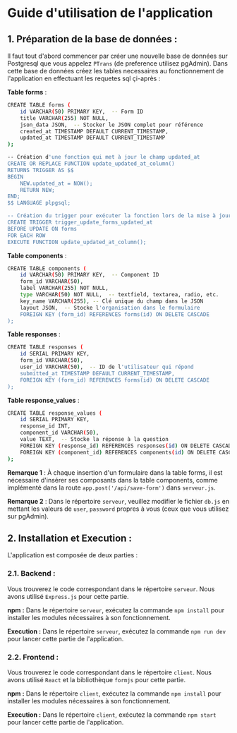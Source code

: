 # Guide d'utilisation de l'application

## 1. Préparation de la base de données : 
Il faut tout d'abord commencer par créer une nouvelle base de données sur Postgresql que vous appelez `PTrans` (de preference utilisez pgAdmin). Dans cette base de données créez les tables necessaires au fonctionnement de l'application en effectuant les requetes sql çi-après :

__Table forms__ :
```bash
CREATE TABLE forms (
    id VARCHAR(50) PRIMARY KEY,  -- Form ID
    title VARCHAR(255) NOT NULL,
    json_data JSON,  -- Stocker le JSON complet pour référence
    created_at TIMESTAMP DEFAULT CURRENT_TIMESTAMP,
    updated_at TIMESTAMP DEFAULT CURRENT_TIMESTAMP
);

-- Création d'une fonction qui met à jour le champ updated_at
CREATE OR REPLACE FUNCTION update_updated_at_column()
RETURNS TRIGGER AS $$
BEGIN
    NEW.updated_at = NOW();
    RETURN NEW;
END;
$$ LANGUAGE plpgsql;

-- Création du trigger pour exécuter la fonction lors de la mise à jour
CREATE TRIGGER trigger_update_forms_updated_at
BEFORE UPDATE ON forms
FOR EACH ROW
EXECUTE FUNCTION update_updated_at_column();
```
__Table components__ :

```bash
CREATE TABLE components (
    id VARCHAR(50) PRIMARY KEY,  -- Component ID
    form_id VARCHAR(50),
    label VARCHAR(255) NOT NULL,
    type VARCHAR(50) NOT NULL,  -- textfield, textarea, radio, etc.
    key_name VARCHAR(255), -- Clé unique du champ dans le JSON
    layout JSON,  -- Stocke l'organisation dans le formulaire
    FOREIGN KEY (form_id) REFERENCES forms(id) ON DELETE CASCADE
);
```
__Table responses__ :

```bash
CREATE TABLE responses (
    id SERIAL PRIMARY KEY,
    form_id VARCHAR(50),
    user_id VARCHAR(50),  -- ID de l'utilisateur qui répond
    submitted_at TIMESTAMP DEFAULT CURRENT_TIMESTAMP,
    FOREIGN KEY (form_id) REFERENCES forms(id) ON DELETE CASCADE
);
```
__Table response_values__ :

```bash
CREATE TABLE response_values (
    id SERIAL PRIMARY KEY,
    response_id INT,
    component_id VARCHAR(50),
    value TEXT,  -- Stocke la réponse à la question
    FOREIGN KEY (response_id) REFERENCES responses(id) ON DELETE CASCADE,
    FOREIGN KEY (component_id) REFERENCES components(id) ON DELETE CASCADE
);
```
__Remarque 1__ : À chaque insertion d'un formulaire dans la table forms, il est nécessaire d'insérer ses composants dans la table components, comme implémenté dans la route `app.post('/api/save-form')` dans `serveur.js`.

__Remarque 2__ : Dans le répertoire `serveur`, veuillez modifier le fichier `db.js` en mettant les valeurs de `user`, `password` propres à vous (ceux que vous utilisez sur pgAdmin).


## 2. Installation et Execution :
L'application est composée de deux parties :

### 2.1. Backend : 
Vous trouverez le code correspondant dans le répertoire `serveur`. Nous avons utilisé `Express.js` pour cette partie.

__npm :__ Dans le répertoire `serveur`, exécutez la commande `npm install` pour installer les modules nécessaires à son fonctionnement.

__Execution :__ Dans le répertoire `serveur`, exécutez la commande `npm run dev` pour lancer cette partie de l'application.

### 2.2. Frontend : 
Vous trouverez le code correspondant dans le répertoire `client`. Nous avons utilisé `React` et la bibliothèque `formjs` pour cette partie.

__npm :__ Dans le répertoire `client`, exécutez la commande `npm install` pour installer les modules nécessaires à son fonctionnement.

__Execution :__ Dans le répertoire `client`, exécutez la commande `npm start` pour lancer cette partie de l'application.
